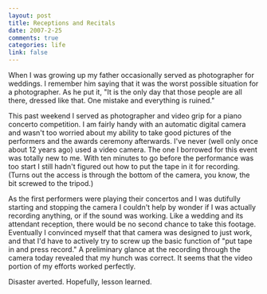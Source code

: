 ```yaml
--- 
layout: post
title: Receptions and Recitals
date: 2007-2-25
comments: true
categories: life
link: false
---
```

When I was growing up my father occasionally served as photographer for weddings. I remember him saying that it was the worst possible situation for a photographer. As he put it, "It is the only day that those people are all there, dressed like that. One mistake and everything is ruined."

This past weekend I served as photographer and video grip for a piano concerto competition. I am fairly handy with an automatic digital camera and wasn't too worried about my ability to take good pictures of the performers and the awards ceremony afterwards. I've never (well only once about 12 years ago) used a video camera. The one I borrowed for this event was totally new to me. With ten minutes to go before the performance was too start I still hadn't figured out how to put the tape in it for recording. (Turns out the access is through the bottom of the camera, you know, the bit screwed to the tripod.)

As the first performers were playing their concertos and I was dutifully starting and stopping the camera I couldn't help by wonder if I was actually recording anything, or if the sound was working. Like a wedding and its attendant reception, there would be no second chance to take this footage. Eventually I convinced myself that that camera was designed to just work, and that I'd have to actively try to screw up the basic function of "put tape in and press record." A preliminary glance at the recording through the camera today revealed that my hunch was correct. It seems that the video portion of my efforts worked perfectly.

Disaster averted. Hopefully, lesson learned.
